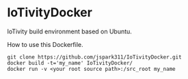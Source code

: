 # IoTivityDocker
IoTivity build environment based on Ubuntu.


How to use this Dockerfile.

    git clone https://github.com/jspark311/IoTivityDocker.git
    docker build -t='my_name' IoTivityDocker/
    docker run -v <your root source path>:/src_root my_name
